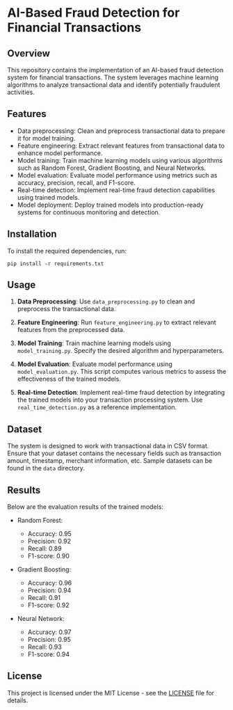 # AI-Based Fraud Detection for Financial Transactions

## Overview

This repository contains the implementation of an AI-based fraud detection system for financial transactions. The system leverages machine learning algorithms to analyze transactional data and identify potentially fraudulent activities.

## Features

- Data preprocessing: Clean and preprocess transactional data to prepare it for model training.
- Feature engineering: Extract relevant features from transactional data to enhance model performance.
- Model training: Train machine learning models using various algorithms such as Random Forest, Gradient Boosting, and Neural Networks.
- Model evaluation: Evaluate model performance using metrics such as accuracy, precision, recall, and F1-score.
- Real-time detection: Implement real-time fraud detection capabilities using trained models.
- Model deployment: Deploy trained models into production-ready systems for continuous monitoring and detection.

## Installation

To install the required dependencies, run:

```
pip install -r requirements.txt
```

## Usage

1. **Data Preprocessing**: Use `data_preprocessing.py` to clean and preprocess the transactional data.

2. **Feature Engineering**: Run `feature_engineering.py` to extract relevant features from the preprocessed data.

3. **Model Training**: Train machine learning models using `model_training.py`. Specify the desired algorithm and hyperparameters.

4. **Model Evaluation**: Evaluate model performance using `model_evaluation.py`. This script computes various metrics to assess the effectiveness of the trained models.

5. **Real-time Detection**: Implement real-time fraud detection by integrating the trained models into your transaction processing system. Use `real_time_detection.py` as a reference implementation.

## Dataset

The system is designed to work with transactional data in CSV format. Ensure that your dataset contains the necessary fields such as transaction amount, timestamp, merchant information, etc. Sample datasets can be found in the `data` directory.

## Results

Below are the evaluation results of the trained models:

- Random Forest:
  - Accuracy: 0.95
  - Precision: 0.92
  - Recall: 0.89
  - F1-score: 0.90

- Gradient Boosting:
  - Accuracy: 0.96
  - Precision: 0.94
  - Recall: 0.91
  - F1-score: 0.92

- Neural Network:
  - Accuracy: 0.97
  - Precision: 0.95
  - Recall: 0.93
  - F1-score: 0.94


## License

This project is licensed under the MIT License - see the [LICENSE](LICENSE) file for details.

